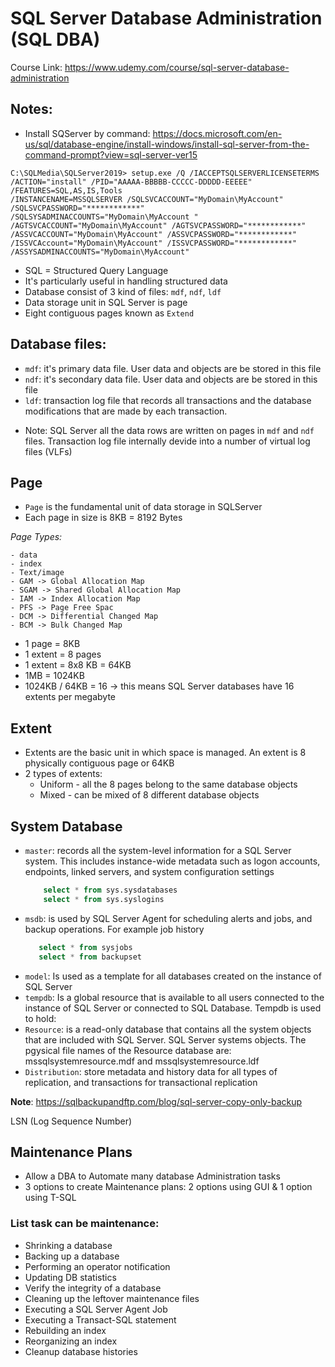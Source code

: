 # SQL Server Database Administration (SQL DBA)

Course Link: <https://www.udemy.com/course/sql-server-database-administration>

## Notes:

- Install SQServer by command: https://docs.microsoft.com/en-us/sql/database-engine/install-windows/install-sql-server-from-the-command-prompt?view=sql-server-ver15

```
C:\SQLMedia\SQLServer2019> setup.exe /Q /IACCEPTSQLSERVERLICENSETERMS /ACTION="install" /PID="AAAAA-BBBBB-CCCCC-DDDDD-EEEEE" /FEATURES=SQL,AS,IS,Tools
/INSTANCENAME=MSSQLSERVER /SQLSVCACCOUNT="MyDomain\MyAccount"
/SQLSVCPASSWORD="************" /SQLSYSADMINACCOUNTS="MyDomain\MyAccount "
/AGTSVCACCOUNT="MyDomain\MyAccount" /AGTSVCPASSWORD="************"
/ASSVCACCOUNT="MyDomain\MyAccount" /ASSVCPASSWORD="************"
/ISSVCAccount="MyDomain\MyAccount" /ISSVCPASSWORD="************"
/ASSYSADMINACCOUNTS="MyDomain\MyAccount"
```

- SQL = Structured Query Language
- It's particularly useful in handling structured data
- Database consist of 3 kind of files: `mdf`, `ndf`, `ldf`
- Data storage unit in SQL Server is page
- Eight contiguous pages known as `Extend`

## Database files:

- `mdf`: it's primary data file. User data and objects are be stored in this file
- `ndf`: it's secondary data file. User data and objects are be stored in this file
- `ldf`: transaction log file that records all transactions and the database modifications that are made by each transaction.

* Note: SQL Server all the data rows are written on pages in `mdf` and `ndf` files. Transaction log file internally devide into a number of virtual log files (VLFs)

## Page

- `Page` is the fundamental unit of data storage in SQLServer
- Each page in size is 8KB = 8192 Bytes

_Page Types:_

    - data
    - index
    - Text/image
    - GAM -> Global Allocation Map
    - SGAM -> Shared Global Allocation Map
    - IAM -> Index Allocation Map
    - PFS -> Page Free Spac
    - DCM -> Differential Changed Map
    - BCM -> Bulk Changed Map

- 1 page = 8KB
- 1 extent = 8 pages
- 1 extent = 8x8 KB = 64KB
- 1MB = 1024KB
- 1024KB / 64KB = 16 -> this means SQL Server databases have 16 extents per megabyte

## Extent

- Extents are the basic unit in which space is managed. An extent is 8 physically contiguous page or 64KB
- 2 types of extents:
  - Uniform - all the 8 pages belong to the same database objects
  - Mixed - can be mixed of 8 different database objects

## System Database

- `master`: records all the system-level information for a SQL Server system. This includes instance-wide metadata such as logon accounts, endpoints, linked servers, and system configuration settings
  ```sql
      select * from sys.sysdatabases
      select * from sys.syslogins
  ```
- `msdb`: is used by SQL Server Agent for scheduling alerts and jobs, and backup operations. For example job history
  ```sql
     select * from sysjobs
     select * from backupset
  ```
- `model`: Is used as a template for all databases created on the instance of SQL Server
- `tempdb`: Is a global resource that is available to all users connected to the instance of SQL Server or connected to SQL Database. Tempdb is used to hold:
- `Resource`: is a read-only database that contains all the system objects that are included with SQL Server. SQL Server systems objects.
  The pgysical file names of the Resource database are: mssqlsystemresource.mdf and mssqlsystemresource.ldf
- `Distribution`: store metadata and history data for all types of replication, and transactions for transactional replication

**Note**: https://sqlbackupandftp.com/blog/sql-server-copy-only-backup

LSN (Log Sequence Number)

## Maintenance Plans

- Allow a DBA to Automate many database Administration tasks
- 3 options to create Maintenance plans: 2 options using GUI & 1 option using T-SQL

### List task can be maintenance:

- Shrinking a database
- Backing up a database
- Performing an operator notification
- Updating DB statistics
- Verify the integrity of a database
- Cleaning up the leftover maintenance files
- Executing a SQL Server Agent Job
- Executing a Transact-SQL statement
- Rebuilding an index
- Reorganizing an index
- Cleanup database histories
